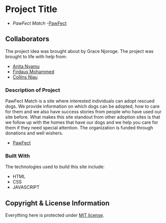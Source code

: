 # Project Title
* *PawFect Match* -[PawFect](https://github.com/NjeriNjoroge/PawFect)
## Collaborators
The project idea was brought about by Grace Njoroge.
The project was brought to life with help from:
* [Anita Nyamu](https://github.com/KhaleesiGenius)
* [Firdaus Mohammed](https://github.com/firdausee)
* [Collins Njau](https://github.com/Collins33)
### Description of Project
PawFect Match is a site where interested individuals can adopt rescued dogs. We provide information
on which dogs can be adopted, how to care for them and we also have success stories from people who have used our site before. What makes this site standout from other adoption sites is that we follow up with the homes that have our dogs and we help you care for them if they need special attention.
The organization is funded through donations and well wishers.
* [PawFect](https://njerinjoroge.github.io/PawFect/)
### Built With
The technologies used to build this site include:
* HTML
* CSS
* JAVASCRIPT
## Copyright & License Information
Everything here is protected under [MIT license](license).
